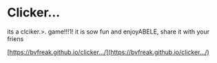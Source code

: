 # Clicker...
its a clciker.>. game!!!1! it is sow fun and enjoyABELE, share it with your friens

[https://bvfreak.github.io/clicker.../](https://bvfreak.github.io/clicker.../)
